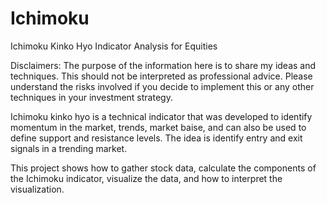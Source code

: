 # Ichimoku
Ichimoku Kinko Hyo Indicator Analysis for Equities

Disclaimers: The purpose of the information here is to share my ideas and techniques. This should not be interpreted as professional advice. Please understand the risks involved if you decide to implement this or any other techniques in your investment strategy.

Ichimoku kinko hyo is a technical indicator that was developed to identify momentum in the market, trends, market baise, and can also be used to define support and resistance levels. The idea is identify entry and exit signals in a trending market.

This project shows how to gather stock data, calculate the components of the Ichimoku indicator, visualize the data, and how to interpret the visualization.
